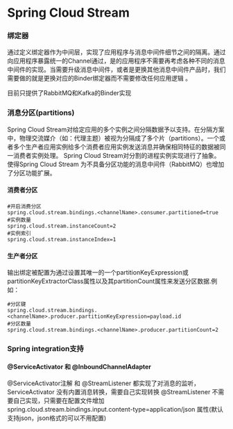 Spring Cloud Stream
====
### 绑定器
通过定义绑定器作为中间层，实现了应用程序与消息中间件细节之间的隔离。通过向应用程序暴露统一的Channel通过，是的应用程序不需要再考虑各种不同的消息中间件的实现。当需要升级消息中间件，或者是更换其他消息中间件产品时，我们需要做的就是更换对应的Binder绑定器而不需要修改任何应用逻辑 。

目前只提供了RabbitMQ和Kafka的Binder实现
### 消息分区(partitions)
Spring Cloud Stream对给定应用的多个实例之间分隔数据予以支持。在分隔方案中，物理交流媒介（如：代理主题）被视为分隔成了多个片（partitions）。一个或者多个生产者应用实例给多个消费者应用实例发送消息并确保相同特征的数据被同一消费者实例处理。 
Spring Cloud Stream对分割的进程实例实现进行了抽象。使得Spring Cloud Stream 为不具备分区功能的消息中间件（RabbitMQ）也增加了分区功能扩展。
#### 消费者分区
```
#开启消费分区
spring.cloud.stream.bindings.<channelName>.consumer.partitioned=true
#实例数量
spring.cloud.stream.instanceCount=2
#实例索引
spring.cloud.stream.instanceIndex=1
```
#### 生产者分区
输出绑定被配置为通过设置其唯一的一个partitionKeyExpression或partitionKeyExtractorClass属性以及其partitionCount属性来发送分区数据.例如：
```
#分区键
spring.cloud.stream.bindings.<channelName>.producer.partitionKeyExpression=payload.id
#分区数量
spring.cloud.stream.bindings.<channelName>.producer.partitionCount=2
```
### Spring integration支持
#### @ServiceActivator 和 @InboundChannelAdapter
@ServiceActivator注解 和 @StreamListener 都实现了对消息的监听，ServiceActivator 没有内置消息转换，需要自己实现转换
@StreamListener 不需要自己实现，只需要在配置文件增加spring.cloud.stream.bindings.input.content-type=application/json 属性(默认支持json，json格式的可以不用配置)
